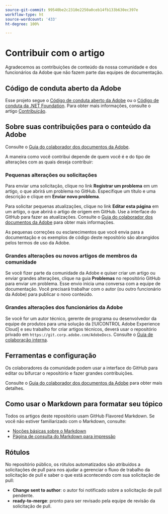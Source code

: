 ```yaml
---
source-git-commit: 99540be2c2310e2250a0ceb14fb133b630ec397e
workflow-type: ht
source-wordcount: '433'
ht-degree: 100%

---
```

# Contribuir com o artigo

Agradecemos as contribuições de conteúdo da nossa comunidade e dos funcionários da Adobe que não fazem parte das equipes de documentação.

## Código de conduta aberto da Adobe

Esse projeto segue o [Código de conduta aberto da Adobe](code-of-conduct.md) ou o [Código de conduta da .NET Foundation](https://dotnetfoundation.org/code-of-conduct). Para obter mais informações, consulte o artigo [Contribuição](contributing.md).

## Sobre suas contribuições para o conteúdo da Adobe

Consulte o [Guia do colaborador dos documentos da Adobe](https://docs.adobe.com/help/pt-BR/contributor/contributor-guide/introduction.html).

A maneira como você contribui depende de quem você é e do tipo de alterações com as quais deseja contribuir:

### Pequenas alterações ou solicitações

Para enviar uma solicitação, clique no link **Registrar um problema** em um artigo, o que abrirá um problema no GitHub. Especifique um título e uma descrição e clique em **Enviar novo problema**.

Para solicitar pequenas atualizações, clique no link **Editar esta página** em um artigo, o que abrirá o artigo de origem em GitHub. Use a interface do GitHub para fazer as atualizações. Consulte o [Guia do colaborador dos documentos da Adobe](https://docs.adobe.com/help/pt-BR/contributor/contributor-guide/introduction.html) para obter mais informações.

As pequenas correções ou esclarecimentos que você envia para a documentação e os exemplos de código deste repositório são abrangidos pelos termos de uso da Adobe.

### Grandes alterações ou novos artigos de membros da comunidade

Se você fizer parte da comunidade da Adobe e quiser criar um artigo ou enviar grandes alterações, clique na guia **Problemas** no repositório GitHub para enviar um problema. Esse envio inicia uma conversa com a equipe de documentação. Você precisará trabalhar com o autor (ou outro funcionário da Adobe) para publicar o novo conteúdo.

<!--
If you submit a pull request with significant changes to documentation and code examples, you'll see a message in the pull request asking you to submit an online contribution license agreement (CLA). You must complete the online form before we can review your pull request.
-->

### Grandes alterações dos funcionários da Adobe

Se você for um autor técnico, gerente de programa ou desenvolvedor da equipe de produtos para uma solução da [!UICONTROL Adobe Experience Cloud] e seu trabalho for criar artigos técnicos, deverá usar o repositório privado em `https://git.corp.adobe.com/AdobeDocs`. Consulte o [Guia de colaboração interna](https://experienceleague.adobe.com/docs/collaborative-doc-instructions/collaboration-guide/home.html?lang=pt-BR).

<!--Employees from other parts of the Adobe world should use the public repo for minor updates.-->

## Ferramentas e configuração

Os colaboradores da comunidade podem usar a interface do GitHub para editar ou bifurcar o repositório e fazer grandes contribuições.

Consulte o [Guia do colaborador dos documentos da Adobe](https://docs.adobe.com/help/pt-BR/contributor/contributor-guide/introduction.html) para obter mais detalhes.

## Como usar o Markdown para formatar seu tópico

Todos os artigos deste repositório usam GitHub Flavored Markdown. Se você não estiver familiarizado com o Markdown, consulte:

* [Noções básicas sobre o Markdown](https://help.github.com/articles/getting-started-with-writing-and-formatting-on-github/)
* [Página de consulta do Markdown para impressão](https://guides.github.com/pdfs/markdown-cheatsheet-online.pdf)

## Rótulos

No repositório público, os rótulos automatizados são atribuídos a solicitações de pull para nos ajudar a gerenciar o fluxo de trabalho da solicitação de pull e saber o que está acontecendo com sua solicitação de pull:

* **Change sent to author**: o autor foi notificado sobre a solicitação de pull pendente.
* **ready-to-merge**: pronto para ser revisado pela equipe de revisão da solicitação de pull.
